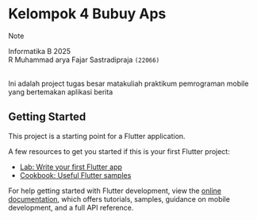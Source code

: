 # Kelompok 4 Bubuy Aps
> [!NOTE]
Informatika B 2025 <br/>
R Muhammad arya Fajar Sastradipraja `(22066)` <br/>
<br/>
>

Ini adalah project tugas besar matakuliah praktikum pemrograman mobile yang bertemakan aplikasi berita

## Getting Started

This project is a starting point for a Flutter application.

A few resources to get you started if this is your first Flutter project:

- [Lab: Write your first Flutter app](https://docs.flutter.dev/get-started/codelab)
- [Cookbook: Useful Flutter samples](https://docs.flutter.dev/cookbook)

For help getting started with Flutter development, view the
[online documentation](https://docs.flutter.dev/), which offers tutorials,
samples, guidance on mobile development, and a full API reference.
